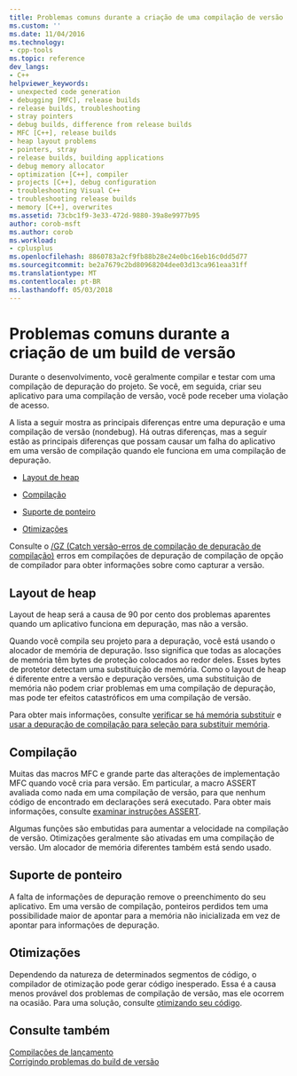 ```yaml
---
title: Problemas comuns durante a criação de uma compilação de versão | Microsoft Docs
ms.custom: ''
ms.date: 11/04/2016
ms.technology:
- cpp-tools
ms.topic: reference
dev_langs:
- C++
helpviewer_keywords:
- unexpected code generation
- debugging [MFC], release builds
- release builds, troubleshooting
- stray pointers
- debug builds, difference from release builds
- MFC [C++], release builds
- heap layout problems
- pointers, stray
- release builds, building applications
- debug memory allocator
- optimization [C++], compiler
- projects [C++], debug configuration
- troubleshooting Visual C++
- troubleshooting release builds
- memory [C++], overwrites
ms.assetid: 73cbc1f9-3e33-472d-9880-39a8e9977b95
author: corob-msft
ms.author: corob
ms.workload:
- cplusplus
ms.openlocfilehash: 8860783a2cf9fb88b28e24e0bc16eb16c0dd5d77
ms.sourcegitcommit: be2a7679c2bd80968204dee03d13ca961eaa31ff
ms.translationtype: MT
ms.contentlocale: pt-BR
ms.lasthandoff: 05/03/2018
---
```

# <a name="common-problems-when-creating-a-release-build"></a>Problemas comuns durante a criação de um build de versão
Durante o desenvolvimento, você geralmente compilar e testar com uma compilação de depuração do projeto. Se você, em seguida, criar seu aplicativo para uma compilação de versão, você pode receber uma violação de acesso.  
  
 A lista a seguir mostra as principais diferenças entre uma depuração e uma compilação de versão (nondebug). Há outras diferenças, mas a seguir estão as principais diferenças que possam causar um falha do aplicativo em uma versão de compilação quando ele funciona em uma compilação de depuração.  
  
-   [Layout de heap](#_core_heap_layout)  
  
-   [Compilação](#_core_compilation)  
  
-   [Suporte de ponteiro](#_core_pointer_support)  
  
-   [Otimizações](#_core_optimizations)  
  
 Consulte o [/GZ (Catch versão-erros de compilação de depuração de compilação)](../../build/reference/gz-enable-stack-frame-run-time-error-checking.md) erros em compilações de depuração de compilação de opção de compilador para obter informações sobre como capturar a versão.  
  
##  <a name="_core_heap_layout"></a> Layout de heap  
 Layout de heap será a causa de 90 por cento dos problemas aparentes quando um aplicativo funciona em depuração, mas não a versão.  
  
 Quando você compila seu projeto para a depuração, você está usando o alocador de memória de depuração. Isso significa que todas as alocações de memória têm bytes de proteção colocados ao redor deles. Esses bytes de protetor detectam uma substituição de memória. Como o layout de heap é diferente entre a versão e depuração versões, uma substituição de memória não podem criar problemas em uma compilação de depuração, mas pode ter efeitos catastróficos em uma compilação de versão.  
  
 Para obter mais informações, consulte [verificar se há memória substituir](../../build/reference/checking-for-memory-overwrites.md) e [usar a depuração de compilação para seleção para substituir memória](../../build/reference/using-the-debug-build-to-check-for-memory-overwrite.md).  
  
##  <a name="_core_compilation"></a> Compilação  
 Muitas das macros MFC e grande parte das alterações de implementação MFC quando você cria para versão. Em particular, a macro ASSERT avaliada como nada em uma compilação de versão, para que nenhum código de encontrado em declarações será executado. Para obter mais informações, consulte [examinar instruções ASSERT](../../build/reference/using-verify-instead-of-assert.md).  
  
 Algumas funções são embutidas para aumentar a velocidade na compilação de versão. Otimizações geralmente são ativadas em uma compilação de versão. Um alocador de memória diferentes também está sendo usado.  
  
##  <a name="_core_pointer_support"></a> Suporte de ponteiro  
 A falta de informações de depuração remove o preenchimento do seu aplicativo. Em uma versão de compilação, ponteiros perdidos tem uma possibilidade maior de apontar para a memória não inicializada em vez de apontar para informações de depuração.  
  
##  <a name="_core_optimizations"></a> Otimizações  
 Dependendo da natureza de determinados segmentos de código, o compilador de otimização pode gerar código inesperado. Essa é a causa menos provável dos problemas de compilação de versão, mas ele ocorrem na ocasião. Para uma solução, consulte [otimizando seu código](../../build/reference/optimizing-your-code.md).  
  
## <a name="see-also"></a>Consulte também  
 [Compilações de lançamento](../../build/reference/release-builds.md)   
 [Corrigindo problemas do build de versão](../../build/reference/fixing-release-build-problems.md)